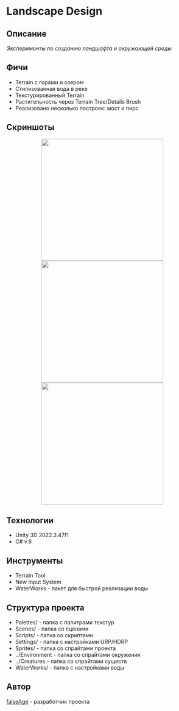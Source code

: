 # Landscape Design

## Описание

*Эксперименты по созданию ландшафта и окружающей среды.*

## Фичи

<ul>
  <li>Terrain с горами и озером</li>

  <li>Стилизованная вода в реке</li>

  <li>Текстурированный Terrain</li>

  <li>Растительность через Terrain Tree/Details Brush</li>

  <li>Реализовано несколько построек: мост и пирс</li>
</ul>

## Скриншоты

<div position="relative" align="center">
  <img width=320px src="[ССЫЛКА](https://github.com/falseAge/Lands-ape-Design/blob/main/1.png)">
    
  <img width=320px src="[ССЫЛКА](https://github.com/falseAge/Lands-ape-Design/blob/main/2.png)">

  <img width=320px src="[ССЫЛКА](https://github.com/falseAge/Lands-ape-Design/blob/main/3.png)">
</div>

## Технологии

<ul>
  <li>Unity 3D 2022.3.47f1</li>
  
  <li>C# v.8</li>
</ul>

## Инструменты

<ul>
  <li>Terrain Tool</li>

  <li>New Input System</li>

  <li>WaterWorks - пакет для быстрой реализации воды</li>
</ul>

## Структура проекта

<ul>
  <li>Palettes/ - папка с палитрами текстур</li>

  <li>Scenes/ - папка со сценами</li>

  <li>Scripts/ - папка со скриптами</li>

  <li>Settings/ - папка с настройками URP/HDRP</li>

  <li>Sprites/ - папка со спрайтами проекта</li>

  <li>../Environment - папка со спрайтами окружения</li>

  <li>../Сreatures - папка со спрайтами существ</li>

  <li>WaterWorks/ - папка с настройками воды</li>
</ul>

## Автор
[falseAge](https://github.com/falseAge) - разработчик проекта
